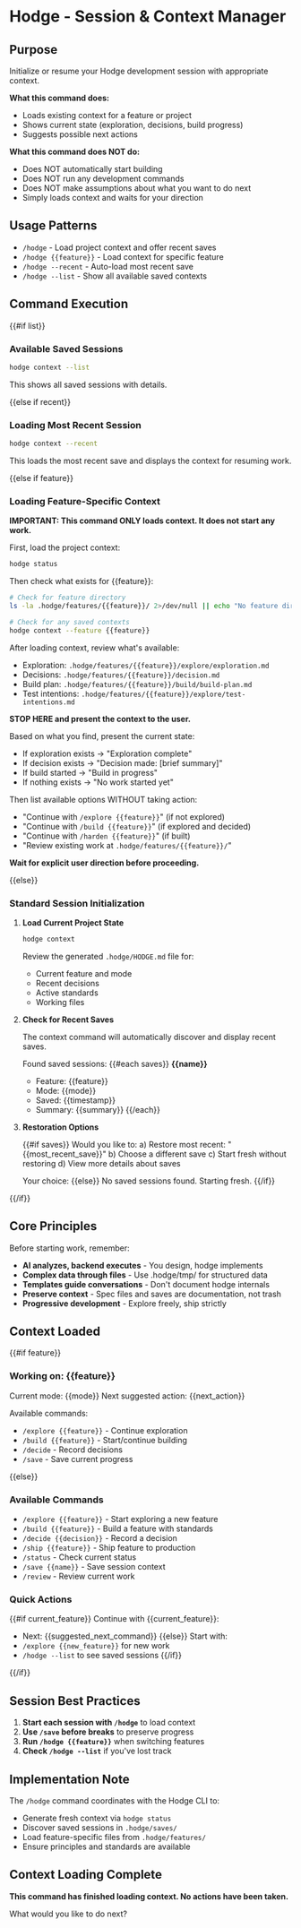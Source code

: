# Hodge - Session & Context Manager

## Purpose
Initialize or resume your Hodge development session with appropriate context.

**What this command does:**
- Loads existing context for a feature or project
- Shows current state (exploration, decisions, build progress)
- Suggests possible next actions

**What this command does NOT do:**
- Does NOT automatically start building
- Does NOT run any development commands
- Does NOT make assumptions about what you want to do next
- Simply loads context and waits for your direction

## Usage Patterns
- `/hodge` - Load project context and offer recent saves
- `/hodge {{feature}}` - Load context for specific feature
- `/hodge --recent` - Auto-load most recent save
- `/hodge --list` - Show all available saved contexts

## Command Execution

{{#if list}}
### Available Saved Sessions
```bash
hodge context --list
```

This shows all saved sessions with details.

{{else if recent}}
### Loading Most Recent Session
```bash
hodge context --recent
```

This loads the most recent save and displays the context for resuming work.

{{else if feature}}
### Loading Feature-Specific Context

**IMPORTANT: This command ONLY loads context. It does not start any work.**

First, load the project context:
```bash
hodge status
```

Then check what exists for {{feature}}:
```bash
# Check for feature directory
ls -la .hodge/features/{{feature}}/ 2>/dev/null || echo "No feature directory yet"

# Check for any saved contexts
hodge context --feature {{feature}}
```

After loading context, review what's available:
- Exploration: `.hodge/features/{{feature}}/explore/exploration.md`
- Decisions: `.hodge/features/{{feature}}/decision.md`
- Build plan: `.hodge/features/{{feature}}/build/build-plan.md`
- Test intentions: `.hodge/features/{{feature}}/explore/test-intentions.md`

**STOP HERE and present the context to the user.**

Based on what you find, present the current state:
- If exploration exists → "Exploration complete"
- If decision exists → "Decision made: [brief summary]"
- If build started → "Build in progress"
- If nothing exists → "No work started yet"

Then list available options WITHOUT taking action:
- "Continue with `/explore {{feature}}`" (if not explored)
- "Continue with `/build {{feature}}`" (if explored and decided)
- "Continue with `/harden {{feature}}`" (if built)
- "Review existing work at `.hodge/features/{{feature}}/`"

**Wait for explicit user direction before proceeding.**

{{else}}
### Standard Session Initialization

1. **Load Current Project State**
   ```bash
   hodge context
   ```

   Review the generated `.hodge/HODGE.md` file for:
   - Current feature and mode
   - Recent decisions
   - Active standards
   - Working files

2. **Check for Recent Saves**

   The context command will automatically discover and display recent saves.

   Found saved sessions:
   {{#each saves}}
   **{{name}}**
   - Feature: {{feature}}
   - Mode: {{mode}}
   - Saved: {{timestamp}}
   - Summary: {{summary}}
   {{/each}}

3. **Restoration Options**

   {{#if saves}}
   Would you like to:
   a) Restore most recent: "{{most_recent_save}}"
   b) Choose a different save
   c) Start fresh without restoring
   d) View more details about saves

   Your choice:
   {{else}}
   No saved sessions found. Starting fresh.
   {{/if}}

{{/if}}

## Core Principles
Before starting work, remember:
- **AI analyzes, backend executes** - You design, hodge implements
- **Complex data through files** - Use .hodge/tmp/ for structured data
- **Templates guide conversations** - Don't document hodge internals
- **Preserve context** - Spec files and saves are documentation, not trash
- **Progressive development** - Explore freely, ship strictly

## Context Loaded

{{#if feature}}
### Working on: {{feature}}
Current mode: {{mode}}
Next suggested action: {{next_action}}

Available commands:
- `/explore {{feature}}` - Continue exploration
- `/build {{feature}}` - Start/continue building
- `/decide` - Record decisions
- `/save` - Save current progress

{{else}}
### Available Commands
- `/explore {{feature}}` - Start exploring a new feature
- `/build {{feature}}` - Build a feature with standards
- `/decide {{decision}}` - Record a decision
- `/ship {{feature}}` - Ship feature to production
- `/status` - Check current status
- `/save {{name}}` - Save session context
- `/review` - Review current work

### Quick Actions
{{#if current_feature}}
Continue with {{current_feature}}:
- Next: {{suggested_next_command}}
{{else}}
Start with:
- `/explore {{new_feature}}` for new work
- `/hodge --list` to see saved sessions
{{/if}}

{{/if}}

## Session Best Practices

1. **Start each session with `/hodge`** to load context
2. **Use `/save` before breaks** to preserve progress
3. **Run `/hodge {{feature}}`** when switching features
4. **Check `/hodge --list`** if you've lost track

## Implementation Note

The `/hodge` command coordinates with the Hodge CLI to:
- Generate fresh context via `hodge status`
- Discover saved sessions in `.hodge/saves/`
- Load feature-specific files from `.hodge/features/`
- Ensure principles and standards are available

## Context Loading Complete

**This command has finished loading context. No actions have been taken.**

What would you like to do next?